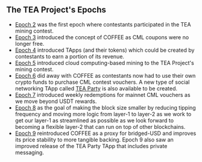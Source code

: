 ## The TEA Project's Epochs
- [Epoch 2](Epoch-2.md) was the first epoch where contestants participated in the TEA mining contest. 
- [Epoch 3](Epoch-3.md) introduced the concept of COFFEE as CML coupons were no longer free. 
- [Epoch 4](Epoch-4.md) introduced TApps (and their tokens) which could be created by contestants to earn a portion of its revenue.
- [Epoch 5](Epoch-5.md)  introduced cloud computing-based mining to the TEA Project's mining contest.
- [Epoch 6](Epoch-6.md) did away with COFFEE as contestants now had to use their own crypto funds to purchase CML contest vouchers. A new type of social networking TApp called [TEA Party](TApp-TEA-Party) is also available to be created.
- [Epoch 7](Epoch-7.md) introduced weekly redemptions for mainnet CML vouchers as we move beyond USDT rewards. 
- [Epoch 8](Epoch-8.md) as the goal of making the block size smaller by reducing tipping frequency and moving more logic from layer-1 to layer-2 as we work to get our layer-1 as streamlined as possible as we look forward to becoming a flexible layer-2 that can run on top of other blockchains.
- [Epoch 9](Epoch-9.md) reintroduced COFFEE as a proxy for bridged-USD and improves its price stability to more tangible backing. Epoch 9 also saw an improved release of the TEA Party TApp that includes private messaging. 